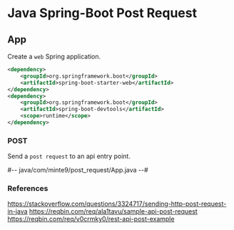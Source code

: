 # Java Spring-Boot Post Request

## App

Create a `web` Spring application.

~~~xml
<dependency>
    <groupId>org.springframework.boot</groupId>
    <artifactId>spring-boot-starter-web</artifactId>
</dependency>
<dependency>
    <groupId>org.springframework.boot</groupId>
    <artifactId>spring-boot-devtools</artifactId>
    <scope>runtime</scope>
</dependency>
~~~

### POST

Send a `post request` to an api entry point.

#-- java/com/minte9/post_request/App.java --#


### References

https://stackoverflow.com/questions/3324717/sending-http-post-request-in-java
https://reqbin.com/req/ala1tavu/sample-api-post-request
https://reqbin.com/req/v0crmky0/rest-api-post-example